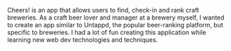 Cheers! is an app that allows users to find, check-in and rank craft breweries. As a craft beer lover and manager at a brewery myself, I wanted to create an app similar to Untappd, the popular beer-ranking platform, but specific to breweries. I had a lot of fun creating this application while learning new web dev technologies and techniques.
